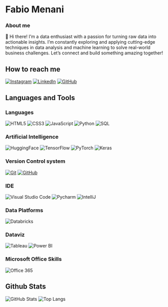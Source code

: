 # Fabio Menani
### About me
👋 Hi there! I’m a data enthusiast with a passion for turning raw data into actionable insights. I’m constantly exploring and applying cutting-edge techniques in data analysis and machine learning to solve real-world business challenges. Let’s connect and build something amazing together!

## How to reach me
[![Instagram](https://img.shields.io/badge/Instagram-E4405F?style=for-the-badge&logo=instagram&logoColor=white)](https://www.instagram.com/fabio_oshiro/)
[![LinkedIn](https://img.shields.io/badge/LinkedIn-0077B5?style=for-the-badge&logo=linkedin&logoColor=white)](https://www.linkedin.com/in/fabio-oshiro-menani-59697435/)
[![GitHub](https://img.shields.io/badge/GitHub-000?style=for-the-badge&logo=github&logoColor=30A3DC)](https://github.com/fabio-menani/)

## Languages and Tools
### Languages
![HTML5](https://img.shields.io/badge/HTML-000?style=for-the-badge&logo=html5&logoColor=30A3DC)
![CSS3](https://img.shields.io/badge/CSS3-000?style=for-the-badge&logo=css3&logoColor=E94D5F)
![JavaScript](https://img.shields.io/badge/JavaScript-000?style=for-the-badge&logo=javascript&logoColor=30A3DC)
![Python](https://img.shields.io/badge/Python-3776AB?logo=python&logoColor=white&style=for-the-badge)
![SQL](https://img.shields.io/badge/-SQL-000?style=for-the-badge&logo=MySQL&logoColor=4479A1)

### Artificial Intelligence
![HuggingFace](https://img.shields.io/badge/-HuggingFace-FDEE21?style=for-the-badge&logo=HuggingFace&logoColor=black)
![TensorFlow](https://img.shields.io/badge/TensorFlow-FF6F00?style=for-the-badge&logo=tensorflow&logoColor=white)
![PyTorch](https://img.shields.io/badge/PyTorch-EE4C2C?style=for-the-badge&logo=pytorch&logoColor=white)
![Keras](https://img.shields.io/badge/Keras-FF0000?style=for-the-badge&logo=keras&logoColor=white)
### Version Control system
[![Git](https://img.shields.io/badge/Git-000?style=for-the-badge&logo=git&logoColor=E94D5F)](https://git-scm.com/doc)
[![GitHub](https://img.shields.io/badge/GitHub-000?style=for-the-badge&logo=github&logoColor=30A3DC)](https://docs.github.com/)

### IDE
![Visual Studio Code](https://img.shields.io/badge/VS_Code-007ACC?logo=visual-studio-code&logoColor=white&style=for-the-badge)
![Pycharm](https://img.shields.io/badge/PyCharm-000000?style=for-the-badge&logo=pycharm&logoColor=white)
![IntelliJ](https://img.shields.io/badge/IntelliJ-000000?style=for-the-badge&logo=IntelliJ-IDEA)

### Data Platforms
![Databricks](https://img.shields.io/badge/Databricks-FF3621?style=for-the-badge&logo=Databricks&logoColor=white)

### Dataviz
![Tableau](https://img.shields.io/badge/Tableau-E97627?style=for-the-badge&logo=Tableau&logoColor=white)
![Power BI](https://img.shields.io/badge/PowerBI-F2C811?style=for-the-badge&logo=Power%20BI&logoColor=white)
### Microsoft Office Skills
![Office 365](https://img.shields.io/badge/Office_365-D83B01?logo=microsoft-office&logoColor=white&style=for-the-badge)


## Github Stats
![GitHub Stats](https://github-readme-stats.vercel.app/api?username=fabio-menani&theme=transparent&bg_color=000&border_color=30A3DC&show_icons=true&icon_color=30A3DC&title_color=E94D5F&text_color=FFF)
![Top Langs](https://github-readme-stats-git-masterrstaa-rickstaa.vercel.app/api/top-langs/?username=fabio-menani&layout=compact&bg_color=000&border_color=30A3DC&title_color=E94D5F&text_color=FFF)
